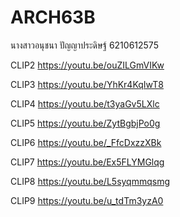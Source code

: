 # ARCH63B

นางสาวอนุชนา ปัญญาประดิษฐ์ 6210612575

CLIP2 <https://youtu.be/ouZILGmVIKw>

CLIP3 <https://youtu.be/YhKr4KqIwT8>

CLIP4 <https://youtu.be/t3yaGv5LXlc>

CLIP5 <https://youtu.be/ZytBgbjPo0g>

CLIP6 <https://youtu.be/_FfcDxzzXBk>

CLIP7 <https://youtu.be/Ex5FLYMGlqg>

CLIP8 <https://youtu.be/L5syqmmqsmg>

CLIP9 <https://youtu.be/u_tdTm3yzA0>
